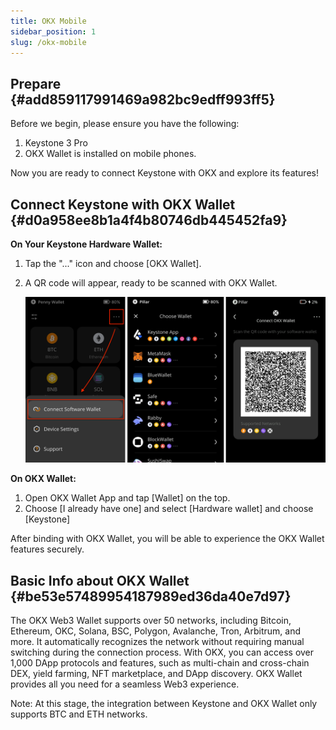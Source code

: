 ```yaml
---
title: OKX Mobile
sidebar_position: 1
slug: /okx-mobile
---
```




## Prepare {#add859117991469a982bc9edff993ff5}


Before we begin, please ensure you have the following:

1. Keystone 3 Pro
1. OKX Wallet is installed on mobile phones.

Now you are ready to connect Keystone with OKX and explore its features!


## **Connect Keystone with OKX Wallet** {#d0a958ee8b1a4f4b80746db445452fa9}


**On Your Keystone Hardware Wallet:**

1. Tap the "..." icon and choose [OKX Wallet].
1. A QR code will appear, ready to be scanned with OKX Wallet.

	![](./1320159063.png)


**On OKX Wallet:**

1. Open OKX Wallet App and tap [Wallet] on the top.
1. Choose [I already have one] and select [Hardware wallet] and choose [Keystone]

After binding with OKX Wallet, you will be able to experience the OKX Wallet features securely.


## **Basic Info about OKX Wallet** {#be53e57489954187989ed36da40e7d97}


The OKX Web3 Wallet supports over 50 networks, including Bitcoin, Ethereum, OKC, Solana, BSC, Polygon, Avalanche, Tron, Arbitrum, and more. It automatically recognizes the network without requiring manual switching during the connection process. With OKX, you can access over 1,000 DApp protocols and features, such as multi-chain and cross-chain DEX, yield farming, NFT marketplace, and DApp discovery. OKX Wallet provides all you need for a seamless Web3 experience.


Note: At this stage, the integration between Keystone and OKX Wallet only supports BTC and ETH networks.

